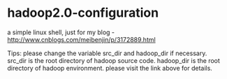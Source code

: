 hadoop2.0-configuration
=======================

a simple linux shell, just for my blog - http://www.cnblogs.com/meibenjin/p/3172889.html

Tips:
  please change the variable src_dir and hadoop_dir if necessary. 
  src_dir is the root directory of hadoop source code.
  hadoop_dir is the root directory of hadoop environment. 
  please visit the link above for details.
  
